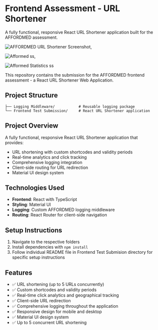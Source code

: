 # Frontend Assessment - URL Shortener
A fully functional, responsive React URL Shortener application built for the AFFORDMED assessment.

![AFFORDMED URL Shortener Screenshot](https://drive.google.com/uc?export=view&id=1vAgdfJFDTqag_Nvni16cYvGmtZ8QiDtM),

![Afformed ss](https://drive.google.com/uc?export=view&id=1kGrswdv4Re4tBWP61SIFWjsFaLvwXCsT),

![Afformed Statistics ss](https://drive.google.com/uc?export=view&id=1HZ08JE776pD7dsf-iAGpgdH_xQqxaYY1)



This repository contains the submission for the AFFORDMED frontend assessment - a React URL Shortener Web Application.

## Project Structure

```
├── Logging Middleware/           # Reusable logging package
└── Frontend Test Submission/     # React URL Shortener application
```

## Project Overview

A fully functional, responsive React URL Shortener application that provides:
- URL shortening with custom shortcodes and validity periods
- Real-time analytics and click tracking
- Comprehensive logging integration
- Client-side routing for URL redirection
- Material UI design system

## Technologies Used

- **Frontend**: React with TypeScript
- **Styling**: Material UI
- **Logging**: Custom AFFORDMED logging middleware
- **Routing**: React Router for client-side navigation

## Setup Instructions

1. Navigate to the respective folders
2. Install dependencies with `npm install`
3. Follow individual README file in Frontend Test Submision directory for specific setup instructions

## Features

- ✅ URL shortening (up to 5 URLs concurrently)
- ✅ Custom shortcodes and validity periods
- ✅ Real-time click analytics and geographical tracking
- ✅ Client-side URL redirection
- ✅ Comprehensive logging throughout the application
- ✅ Responsive design for mobile and desktop
- ✅ Material UI design system
- ✅ Up to 5 concurrent URL shortening
